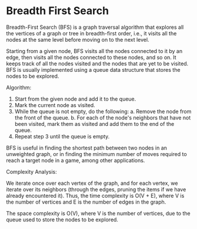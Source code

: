 # Breadth First Search

Breadth-First Search (BFS) is a graph traversal algorithm that explores all the vertices of a graph or tree in breadth-first order, i.e., it visits all the nodes at the same level before moving on to the next level.

Starting from a given node, BFS visits all the nodes connected to it by an edge, then visits all the nodes connected to these nodes, and so on. It keeps track of all the nodes visited and the nodes that are yet to be visited. BFS is usually implemented using a queue data structure that stores the nodes to be explored.

Algorithm:

1. Start from the given node and add it to the queue.
2. Mark the current node as visited.
3. While the queue is not empty, do the following:
a. Remove the node from the front of the queue.
b. For each of the node's neighbors that have not been visited, mark them as visited and add them to the end of the queue.
4. Repeat step 3 until the queue is empty.

BFS is useful in finding the shortest path between two nodes in an unweighted graph, or in finding the minimum number of moves required to reach a target node in a game, among other applications.

Complexity Analysis:

We iterate once over each vertex of the graph, and for each vertex, we iterate over its neighbors (through the edges, pruning the items if we have already encountered it). Thus, the time complexity is O(V + E), where V is the number of vertices and E is the number of edges in the graph.

The space complexity is O(V), where V is the number of vertices, due to the queue used to store the nodes to be explored.